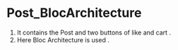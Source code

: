 # Post_BlocArchitecture
1) It contains the Post and two buttons of like and cart .
2) Here Bloc Architecture is used . 
